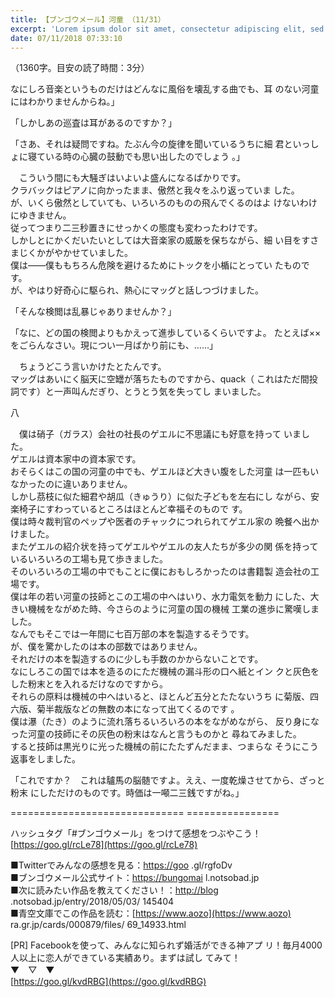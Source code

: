 ```yaml
---
title: 【ブンゴウメール】河童 （11/31）
excerpt: 'Lorem ipsum dolor sit amet, consectetur adipiscing elit, sed do eiusmod tempor incididunt ut labore et dolore magna aliqua. Praesent elementum facilisis leo vel fringilla est ullamcorper eget. At imperdiet dui accumsan sit amet nulla facilisi morbi tempus.'
date: 07/11/2018 07:33:10
---
```


（1360字。目安の読了時間：3分）

なにしろ音楽というものだけはどんなに風俗を壊乱する曲でも、耳 のない河童にはわかりませんからね。」

「しかしあの巡査は耳があるのですか？」

「さあ、それは疑問ですね。たぶん今の旋律を聞いているうちに細 君といっしょに寝ている時の心臓の鼓動でも思い出したのでしょう 。」

　こういう間にも大騒ぎはいよいよ盛んになるばかりです。  
クラバックはピアノに向かったまま、傲然と我々をふり返っていま した。  
が、いくら傲然としていても、いろいろのものの飛んでくるのはよ けないわけにゆきません。  
従ってつまり二三秒置きにせっかくの態度も変わったわけです。  
しかしとにかくだいたいとしては大音楽家の威厳を保ちながら、細 い目をすさまじくかがやかせていました。  
僕は――僕ももちろん危険を避けるためにトックを小楯にとってい たものです。  
が、やはり好奇心に駆られ、熱心にマッグと話しつづけました。

  
「そんな検閲は乱暴じゃありませんか？」

「なに、どの国の検閲よりもかえって進歩しているくらいですよ。 たとえば××をごらんなさい。現につい一月ばかり前にも、……」

　ちょうどこう言いかけたとたんです。  
マッグはあいにく脳天に空罎が落ちたものですから、quack（ これはただ間投詞です）と一声叫んだぎり、とうとう気を失ってし まいました。

八

  
　僕は硝子（ガラス）会社の社長のゲエルに不思議にも好意を持って いました。  
ゲエルは資本家中の資本家です。  
おそらくはこの国の河童の中でも、ゲエルほど大きい腹をした河童 は一匹もいなかったのに違いありません。  
しかし茘枝に似た細君や胡瓜（きゅうり）に似た子どもを左右にし ながら、安楽椅子にすわっているところはほとんど幸福そのもので す。  
僕は時々裁判官のペップや医者のチャックにつれられてゲエル家の 晩餐へ出かけました。  
またゲエルの紹介状を持ってゲエルやゲエルの友人たちが多少の関 係を持っているいろいろの工場も見て歩きました。  
そのいろいろの工場の中でもことに僕におもしろかったのは書籍製 造会社の工場です。  
僕は年の若い河童の技師とこの工場の中へはいり、水力電気を動力 にした、大きい機械をながめた時、今さらのように河童の国の機械 工業の進歩に驚嘆しました。  
なんでもそこでは一年間に七百万部の本を製造するそうです。  
が、僕を驚かしたのは本の部数ではありません。  
それだけの本を製造するのに少しも手数のかからないことです。  
なにしろこの国では本を造るのにただ機械の漏斗形の口へ紙とイン クと灰色をした粉末とを入れるだけなのですから。  
それらの原料は機械の中へはいると、ほとんど五分とたたないうち に菊版、四六版、菊半裁版などの無数の本になって出てくるのです 。  
僕は瀑（たき）のように流れ落ちるいろいろの本をながめながら、 反り身になった河童の技師にその灰色の粉末はなんと言うものかと 尋ねてみました。  
すると技師は黒光りに光った機械の前にたたずんだまま、つまらな そうにこう返事をしました。

  
「これですか？　これは驢馬の脳髄ですよ。ええ、一度乾燥させてから、ざっと粉末 にしただけのものです。時価は一噸二三銭ですがね。」

\============================== ================

ハッシュタグ「#ブンゴウメール」をつけて感想をつぶやこう！ [https://goo.gl/rcLe78](https://goo.gl/rcLe78)

■Twitterでみんなの感想を見る：[https://goo](https://goo) .gl/rgfoDv  
■ブンゴウメール公式サイト：[https://bungomai](https://bungomai) l.notsobad.jp  
■次に読みたい作品を教えてください！：[http://blog](http://blog) .notsobad.jp/entry/2018/05/03/ 145404  
■青空文庫でこの作品を読む：[https://www.aozo](https://www.aozo) ra.gr.jp/cards/000879/files/ 69\_14933.html

\[PR\] Facebookを使って、みんなに知られず婚活ができる神アプ リ！毎月4000人以上に恋人ができている実績あり。まずは試し てみて！  
▼　▽　▼  
[https://goo.gl/kvdRBG](https://goo.gl/kvdRBG)